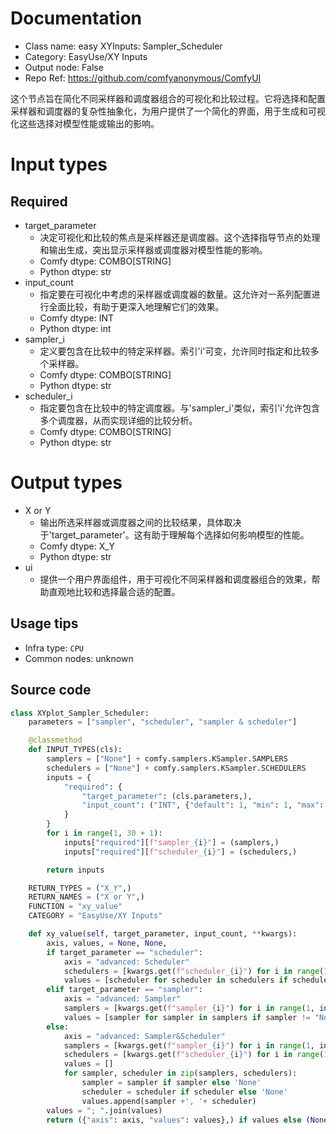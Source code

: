 
# Documentation
- Class name: easy XYInputs: Sampler_Scheduler
- Category: EasyUse/XY Inputs
- Output node: False
- Repo Ref: https://github.com/comfyanonymous/ComfyUI

这个节点旨在简化不同采样器和调度器组合的可视化和比较过程。它将选择和配置采样器和调度器的复杂性抽象化，为用户提供了一个简化的界面，用于生成和可视化这些选择对模型性能或输出的影响。

# Input types
## Required
- target_parameter
    - 决定可视化和比较的焦点是采样器还是调度器。这个选择指导节点的处理和输出生成，突出显示采样器或调度器对模型性能的影响。
    - Comfy dtype: COMBO[STRING]
    - Python dtype: str
- input_count
    - 指定要在可视化中考虑的采样器或调度器的数量。这允许对一系列配置进行全面比较，有助于更深入地理解它们的效果。
    - Comfy dtype: INT
    - Python dtype: int
- sampler_i
    - 定义要包含在比较中的特定采样器。索引'i'可变，允许同时指定和比较多个采样器。
    - Comfy dtype: COMBO[STRING]
    - Python dtype: str
- scheduler_i
    - 指定要包含在比较中的特定调度器。与'sampler_i'类似，索引'i'允许包含多个调度器，从而实现详细的比较分析。
    - Comfy dtype: COMBO[STRING]
    - Python dtype: str

# Output types
- X or Y
    - 输出所选采样器或调度器之间的比较结果，具体取决于'target_parameter'。这有助于理解每个选择如何影响模型的性能。
    - Comfy dtype: X_Y
    - Python dtype: str
- ui
    - 提供一个用户界面组件，用于可视化不同采样器和调度器组合的效果，帮助直观地比较和选择最合适的配置。


## Usage tips
- Infra type: `CPU`
- Common nodes: unknown


## Source code
```python
class XYplot_Sampler_Scheduler:
    parameters = ["sampler", "scheduler", "sampler & scheduler"]

    @classmethod
    def INPUT_TYPES(cls):
        samplers = ["None"] + comfy.samplers.KSampler.SAMPLERS
        schedulers = ["None"] + comfy.samplers.KSampler.SCHEDULERS
        inputs = {
            "required": {
                "target_parameter": (cls.parameters,),
                "input_count": ("INT", {"default": 1, "min": 1, "max": 30, "step": 1})
            }
        }
        for i in range(1, 30 + 1):
            inputs["required"][f"sampler_{i}"] = (samplers,)
            inputs["required"][f"scheduler_{i}"] = (schedulers,)

        return inputs

    RETURN_TYPES = ("X_Y",)
    RETURN_NAMES = ("X or Y",)
    FUNCTION = "xy_value"
    CATEGORY = "EasyUse/XY Inputs"

    def xy_value(self, target_parameter, input_count, **kwargs):
        axis, values, = None, None,
        if target_parameter == "scheduler":
            axis = "advanced: Scheduler"
            schedulers = [kwargs.get(f"scheduler_{i}") for i in range(1, input_count + 1)]
            values = [scheduler for scheduler in schedulers if scheduler != "None"]
        elif target_parameter == "sampler":
            axis = "advanced: Sampler"
            samplers = [kwargs.get(f"sampler_{i}") for i in range(1, input_count + 1)]
            values = [sampler for sampler in samplers if sampler != "None"]
        else:
            axis = "advanced: Sampler&Scheduler"
            samplers = [kwargs.get(f"sampler_{i}") for i in range(1, input_count + 1)]
            schedulers = [kwargs.get(f"scheduler_{i}") for i in range(1, input_count + 1)]
            values = []
            for sampler, scheduler in zip(samplers, schedulers):
                sampler = sampler if sampler else 'None'
                scheduler = scheduler if scheduler else 'None'
                values.append(sampler +', '+ scheduler)
        values = "; ".join(values)
        return ({"axis": axis, "values": values},) if values else (None,)

```
